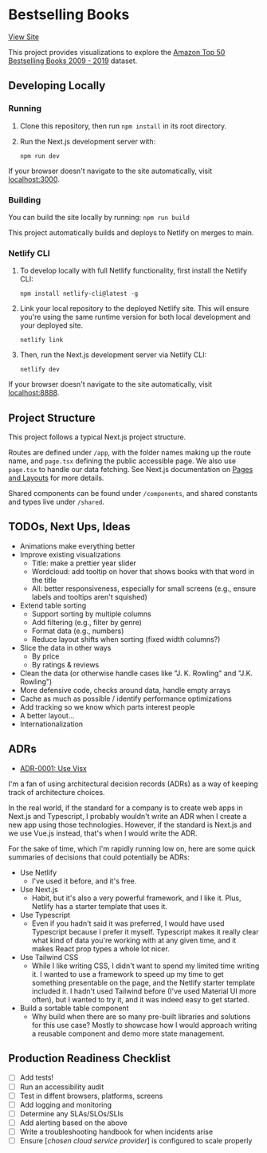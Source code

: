 # Bestselling Books

[View Site](https://bestselling-books-data.netlify.app/)

This project provides visualizations to explore the [Amazon Top 50 Bestselling Books 2009 - 2019](https://www.kaggle.com/datasets/sootersaalu/amazon-top-50-bestselling-books-2009-2019) dataset.

## Developing Locally

### Running

1.  Clone this repository, then run `npm install` in its root directory.

1.  Run the Next.js development server with:

        npm run dev

If your browser doesn't navigate to the site automatically, visit [localhost:3000](http://localhost:3000).

### Building

You can build the site locally by running: `npm run build`

This project automatically builds and deploys to Netlify on merges to main.

### Netlify CLI

1.  To develop locally with full Netlify functionality, first install the Netlify CLI:

        npm install netlify-cli@latest -g

1.  Link your local repository to the deployed Netlify site. This will ensure you're using the same runtime version for both local development and your deployed site.

        netlify link

1.  Then, run the Next.js development server via Netlify CLI:

        netlify dev

If your browser doesn't navigate to the site automatically, visit [localhost:8888](http://localhost:8888).

## Project Structure

This project follows a typical Next.js project structure.

Routes are defined under `/app`, with the folder names making up the route name, and `page.tsx` defining the public accessible page. We also use `page.tsx` to handle our data fetching. See Next.js documentation on [Pages and Layouts](https://nextjs.org/docs/app/building-your-application/routing/pages-and-layouts) for more details.

Shared components can be found under `/components`, and shared constants and types live under `/shared`.

## TODOs, Next Ups, Ideas

- Animations make everything better
- Improve existing visualizations
  - Title: make a prettier year slider
  - Wordcloud: add tooltip on hover that shows books with that word in the title
  - All: better responsiveness, especially for small screens (e.g., ensure labels and tooltips aren't squished)
- Extend table sorting
  - Support sorting by multiple columns
  - Add filtering (e.g., filter by genre)
  - Format data (e.g., numbers)
  - Reduce layout shifts when sorting (fixed width columns?)
- Slice the data in other ways
  - By price
  - By ratings & reviews
- Clean the data (or otherwise handle cases like "J. K. Rowling" and "J.K. Rowling")
- More defensive code, checks around data, handle empty arrays
- Cache as much as possible / identify performance optimizations
- Add tracking so we know which parts interest people
- A better layout...
- Internationalization

## ADRs

- [ADR-0001: Use Visx](adrs/0001-use-visx.md)

I'm a fan of using architectural decision records (ADRs) as a way of keeping track of architecture choices.

In the real world, if the standard for a company is to create web apps in Next.js and Typescript, I probably wouldn't write an ADR when I create a new app using those technologies. However, if the standard is Next.js and we use Vue.js instead, that's when I would write the ADR.

For the sake of time, which I'm rapidly running low on, here are some quick summaries of decisions that could potentially be ADRs:

- Use Netlify
  - I've used it before, and it's free.
- Use Next.js
  - Habit, but it's also a very powerful framework, and I like it. Plus, Netlify has a starter template that uses it.
- Use Typescript
  - Even if you hadn't said it was preferred, I would have used Typescript because I prefer it myself. Typescript makes it really clear what kind of data you're working with at any given time, and it makes React prop types a whole lot nicer.
- Use Tailwind CSS
  - While I like writing CSS, I didn't want to spend my limited time writing it. I wanted to use a framework to speed up my time to get something presentable on the page, and the Netlify starter template included it. I hadn't used Tailwind before (I've used Material UI more often), but I wanted to try it, and it was indeed easy to get started.
- Build a sortable table component
  - Why build when there are so many pre-built libraries and solutions for this use case? Mostly to showcase how I would approach writing a reusable component and demo more state management.

## Production Readiness Checklist

- [ ] Add tests!
- [ ] Run an accessibility audit
- [ ] Test in diffent browsers, platforms, screens
- [ ] Add logging and monitoring
- [ ] Determine any SLAs/SLOs/SLIs
- [ ] Add alerting based on the above
- [ ] Write a troubleshooting handbook for when incidents arise
- [ ] Ensure [_chosen cloud service provider_] is configured to scale properly
